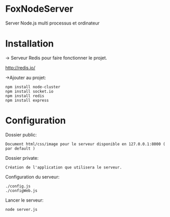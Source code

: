 # FoxNodeServer
Server Node.js multi processus et ordinateur


# Installation
-> Serveur Redis pour faire fonctionner le projet.

http://redis.io/

->Ajouter au projet:
```
npm install node-cluster
npm install socket.io
npm install redis
npm install express
```

# Configuration

Dossier public: 
```
Document html/css/image pour le serveur disponible en 127.0.0.1:8000 ( par default )
```

Dossier private:
```
Création de l'application que utilisera le serveur.
```

Configuration du serveur:
```
./config.js
./configWeb.js
```


Lancer le serveur:
```
node server.js
```
